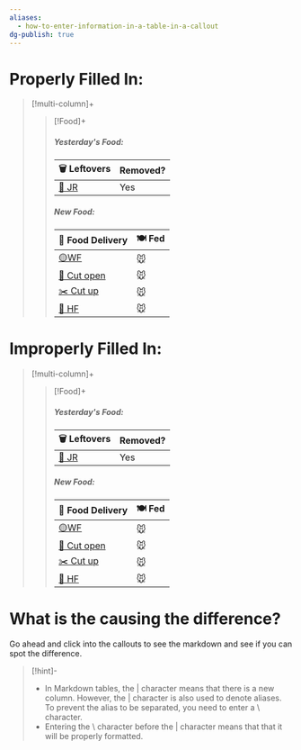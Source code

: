 ```yaml
---
aliases:
  - how-to-enter-information-in-a-table-in-a-callout
dg-publish: true
---
```


# Properly Filled In:

> [!multi-column]+
>
>> [!Food]+
>>##### Yesterday's Food:
>> |🗑️ Leftovers| Removed?
>> |---|---|
>>|[🐀 JR](../Admin/Codes/Food/Jumbo%20Rat.md)|Yes
>>
>>##### New Food:
>> |🚚 Food Delivery| 🍽️ Fed|
>> |---|---|
>>|[🟡WF](../Admin/Codes/Whole%20food.md)|🐭|
>>|[🔪 Cut open](../Admin/Codes/Cut%20open.md)|🐭|
>>|[✂️ Cut up](../Admin/Codes/Cut%20up.md)|🐭|
>>|[🫱 HF](../Admin/Codes/Handfed.md)|🐭

# Improperly Filled In:

> [!multi-column]+
>
>> [!Food]+
>>##### Yesterday's Food:
>> |🗑️ Leftovers| Removed?
>> |---|---|
>>|[🐀 JR](../Admin/Codes/Food/Jumbo%20Rat.md)|Yes
>>
>>##### New Food:
>> |🚚 Food Delivery| 🍽️ Fed|
>> |---|---|
>>|[🟡WF](../Admin/Codes/Whole%20food.md)|🐭|
>>|[🔪 Cut open](../Admin/Codes/Cut%20open.md)|🐭|
>>|[✂️ Cut up](../Admin/Codes/Cut%20up.md)|🐭|
>>|[🫱 HF](../Admin/Codes/Handfed.md)|🐭

# What is the causing the difference?

Go ahead and click into the callouts to see the markdown and see if you can spot the difference.

> [!hint]-
> - In Markdown tables, the | character means that there is a new column. However, the | character is also used to denote aliases. To prevent the alias to be separated, you need to enter a \ character.
> - Entering the \ character before the | character means that that it will be properly formatted.
>
